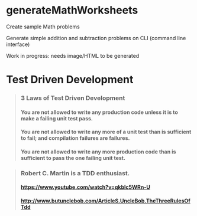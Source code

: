 # generateMathWorksheets
Create sample Math problems

Generate simple addition and subtraction problems on CLI (command line interface)

Work in progress: needs image/HTML to be generated

# Test Driven Development
>### 3 Laws of Test Driven Development
>#### You are not allowed to write any production code unless it is to make a failing unit test pass.
>#### You are not allowed to write any more of a unit test than is sufficient to fail; and compilation failures are failures.
>#### You are not allowed to write any more production code than is sufficient to pass the one failing unit test.

>### Robert C. Martin is a TDD enthusiast.
>#### https://www.youtube.com/watch?v=qkblc5WRn-U
>#### http://www.butunclebob.com/ArticleS.UncleBob.TheThreeRulesOfTdd


